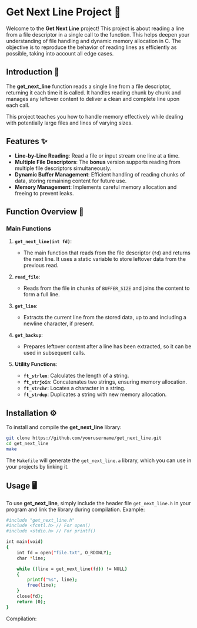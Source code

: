 # Get Next Line Project 📜

Welcome to the **Get Next Line** project! This project is about reading a line from a file descriptor in a single call to the function. This helps deepen your understanding of file handling and dynamic memory allocation in C. The objective is to reproduce the behavior of reading lines as efficiently as possible, taking into account all edge cases.

## Introduction 🎯

The **get_next_line** function reads a single line from a file descriptor, returning it each time it is called. It handles reading chunk by chunk and manages any leftover content to deliver a clean and complete line upon each call.

This project teaches you how to handle memory effectively while dealing with potentially large files and lines of varying sizes.

## Features ✨

- **Line-by-Line Reading**: Read a file or input stream one line at a time.
- **Multiple File Descriptors**: The **bonus** version supports reading from multiple file descriptors simultaneously.
- **Dynamic Buffer Management**: Efficient handling of reading chunks of data, storing remaining content for future use.
- **Memory Management**: Implements careful memory allocation and freeing to prevent leaks.

## Function Overview 🧩

### Main Functions

1. **`get_next_line(int fd)`**:
   - The main function that reads from the file descriptor (`fd`) and returns the next line. It uses a static variable to store leftover data from the previous read.

2. **`read_file`**:
   - Reads from the file in chunks of `BUFFER_SIZE` and joins the content to form a full line.

3. **`get_line`**:
   - Extracts the current line from the stored data, up to and including a newline character, if present.

4. **`get_backup`**:
   - Prepares leftover content after a line has been extracted, so it can be used in subsequent calls.

5. **Utility Functions**:
   - **`ft_strlen`**: Calculates the length of a string.
   - **`ft_strjoin`**: Concatenates two strings, ensuring memory allocation.
   - **`ft_strchr`**: Locates a character in a string.
   - **`ft_strdup`**: Duplicates a string with new memory allocation.

## Installation ⚙️

To install and compile the **get_next_line** library:

```bash
git clone https://github.com/yourusername/get_next_line.git
cd get_next_line
make
```
The `Makefile` will generate the `get_next_line.a` library, which you can use in your projects by linking it.

## Usage 🖥️

To use **get_next_line**, simply include the header file `get_next_line.h` in your program and link the library during compilation.
Example:
```bash
#include "get_next_line.h"
#include <fcntl.h> // For open()
#include <stdio.h> // For printf()

int main(void)
{
    int fd = open("file.txt", O_RDONLY);
    char *line;

    while ((line = get_next_line(fd)) != NULL)
    {
        printf("%s", line);
        free(line);
    }
    close(fd);
    return (0);
}

```
Compilation:
```bash


```



